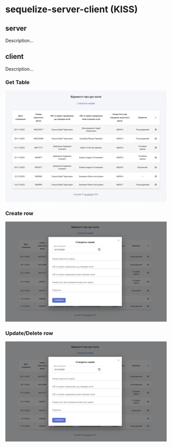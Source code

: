 # sequelize-server-client (KISS)

## server

Description...

## client

Description...

### Get Table

![Get Table](https://github.com/maxmax/pk-ukraina/raw/Refactoring/sequelize-server-client/docs/get.png)

### Create row

![Create row](https://github.com/maxmax/pk-ukraina/raw/Refactoring/sequelize-server-client/docs/create.png)

### Update/Delete row

![Update/Delete row](https://github.com/maxmax/pk-ukraina/raw/Refactoring/sequelize-server-client/docs/create.png)